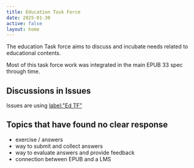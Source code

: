 ```yaml
---
title: Education Task Force
date: 2025-01-30
active: false
layout: home
---
```


The education Task force aims to discuss and incubate needs related to educational contents. 

Most of this task force work was integrated in the main EPUB 33 spec through time. 

## Discussions in Issues

Issues are using [label:"Ed TF"](https://github.com/w3c/publishingcg/labels/Education%20TF)  


## Topics that have found no clear response

* exercise / answers
* way to submit and collect answers
* way to evaluate answers and provide feedback
* connection between EPUB and a LMS
